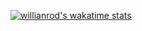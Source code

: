 [![willianrod's wakatime stats](https://github-readme-stats.vercel.app/api/wakatime?username=skilkis&theme=dark&hide_border=true&bg_color=45,2B313A,181B20&layout=compact)](https://github.com/anuraghazra/github-readme-stats)

<!--
**skilkis/skilkis** is a ✨ _special_ ✨ repository because its `README.md` (this file) appears on your GitHub profile.

Here are some ideas to get you started:

- 🔭 I’m currently working on ...
- 🌱 I’m currently learning ...
- 👯 I’m looking to collaborate on ...
- 🤔 I’m looking for help with ...
- 💬 Ask me about ...
- 📫 How to reach me: ...
- 😄 Pronouns: ...
- ⚡ Fun fact: ...
-->
